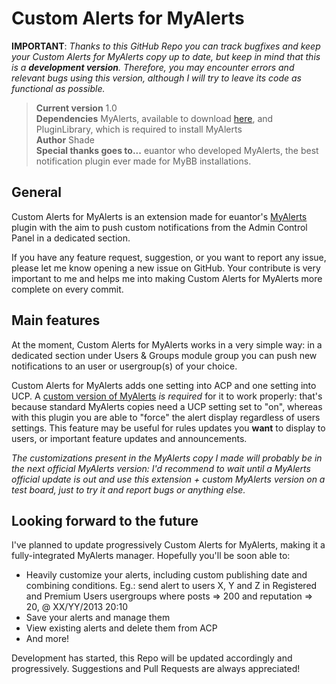 Custom Alerts for MyAlerts
===============================

**IMPORTANT**: *Thanks to this GitHub Repo you can track bugfixes and keep your Custom Alerts for MyAlerts copy up to date, but keep in mind that this is a <strong>development version</strong>. Therefore, you may encounter errors and relevant bugs using this version, although I will try to leave its code as functional as possible.*

> **Current version** 1.0  
> **Dependencies** MyAlerts, available to download [here][1], and PluginLibrary, which is required to install MyAlerts  
> **Author** Shade  
> **Special thanks goes to...** euantor who developed MyAlerts, the best notification plugin ever made for MyBB installations.

[1]: http://mods.mybb.com/view/MyAlerts

General
-------

Custom Alerts for MyAlerts is an extension made for euantor's [MyAlerts][1] plugin with the aim to push custom notifications from the Admin Control Panel in a dedicated section.

If you have any feature request, suggestion, or you want to report any issue, please let me know opening a new issue on GitHub. Your contribute is very important to me and helps me into making Custom Alerts for MyAlerts more complete on every commit. 

Main features
-------------

At the moment, Custom Alerts for MyAlerts works in a very simple way: in a dedicated section under Users & Groups module group you can push new notifications to an user or usergroup(s) of your choice.

Custom Alerts for MyAlerts adds one setting into ACP and one setting into UCP. A [custom version of MyAlerts][2] *is required* for it to work properly: that's because standard MyAlerts copies need a UCP setting set to "on", whereas with this plugin you are able to "force" the alert display regardless of users settings. This feature may be useful for rules updates you **want** to display to users, or important feature updates and announcements.

*The customizations present in the MyAlerts copy I made will probably be in the next official MyAlerts version: I'd recommend to wait until a MyAlerts official update is out and use this extension + custom MyAlerts version on a test board, just to try it and report bugs or anything else.*

[2]: https://github.com/Shade-/MyAlerts

Looking forward to the future
-----------------------------------

I've planned to update progressively Custom Alerts for MyAlerts, making it a fully-integrated MyAlerts manager. Hopefully you'll be soon able to:

* Heavily customize your alerts, including custom publishing date and combining conditions. Eg.: send alert to users X, Y and Z in Registered and Premium Users usergroups where posts => 200 and reputation => 20, @ XX/YY/2013 20:10
* Save your alerts and manage them
* View existing alerts and delete them from ACP
* And more!

Development has started, this Repo will be updated accordingly and progressively. Suggestions and Pull Requests are always appreciated!